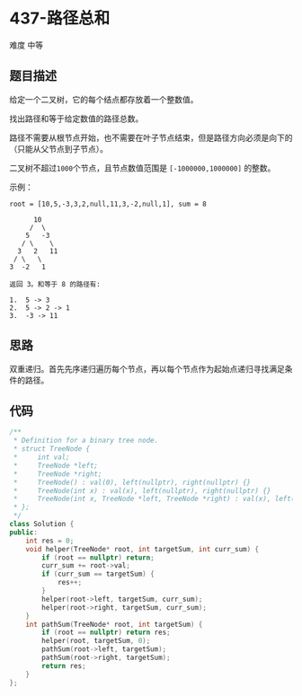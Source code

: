 # 437-路径总和

难度 中等



## 题目描述

给定一个二叉树，它的每个结点都存放着一个整数值。

找出路径和等于给定数值的路径总数。

路径不需要从根节点开始，也不需要在叶子节点结束，但是路径方向必须是向下的（只能从父节点到子节点）。

二叉树不超过`1000`个节点，且节点数值范围是 `[-1000000,1000000]` 的整数。

示例：
```
root = [10,5,-3,3,2,null,11,3,-2,null,1], sum = 8

      10
     /  \
    5   -3
   / \    \
  3   2   11
 / \   \
3  -2   1

返回 3。和等于 8 的路径有:

1.  5 -> 3
2.  5 -> 2 -> 1
3.  -3 -> 11
```


## 思路

双重递归。首先先序递归遍历每个节点，再以每个节点作为起始点递归寻找满足条件的路径。



## 代码

```c++
/**
 * Definition for a binary tree node.
 * struct TreeNode {
 *     int val;
 *     TreeNode *left;
 *     TreeNode *right;
 *     TreeNode() : val(0), left(nullptr), right(nullptr) {}
 *     TreeNode(int x) : val(x), left(nullptr), right(nullptr) {}
 *     TreeNode(int x, TreeNode *left, TreeNode *right) : val(x), left(left), right(right) {}
 * };
 */
class Solution {
public:
    int res = 0;
    void helper(TreeNode* root, int targetSum, int curr_sum) {
        if (root == nullptr) return;
        curr_sum += root->val;
        if (curr_sum == targetSum) {
            res++;
        }
        helper(root->left, targetSum, curr_sum);
        helper(root->right, targetSum, curr_sum);
    }
    int pathSum(TreeNode* root, int targetSum) {
        if (root == nullptr) return res;
        helper(root, targetSum, 0);
        pathSum(root->left, targetSum);
        pathSum(root->right, targetSum);
        return res;
    }
};
```

